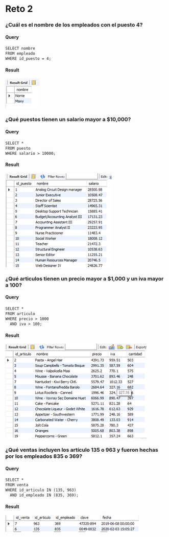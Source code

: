 # Reto 2

### ¿Cuál es el nombre de los empleados con el puesto 4?
#### Query
```
SELECT nombre
FROM empleado
WHERE id_puesto = 4;
```

#### Result
![R2_Q1](R2_Q1.png)


### ¿Qué puestos tienen un salario mayor a $10,000?
#### Query
```
SELECT *
FROM puesto
WHERE salario > 10000;
```

#### Result
![R2_Q2](R2_Q2.png)

### ¿Qué articulos tienen un precio mayor a $1,000 y un iva mayor a 100?
#### Query
```
SELECT *
FROM articulo
WHERE precio > 1000
  AND iva > 100;
```

#### Result
![R2_Q3](R2_Q3.png)

### ¿Qué ventas incluyen los artículo 135 o 963 y fueron hechas por los empleados 835 o 369?
#### Query
```
SELECT *
FROM venta
WHERE id_articulo IN (135, 963)
  AND id_empleado IN (835, 369);
```

#### Result
![R2_Q4](R2_Q4.png)

